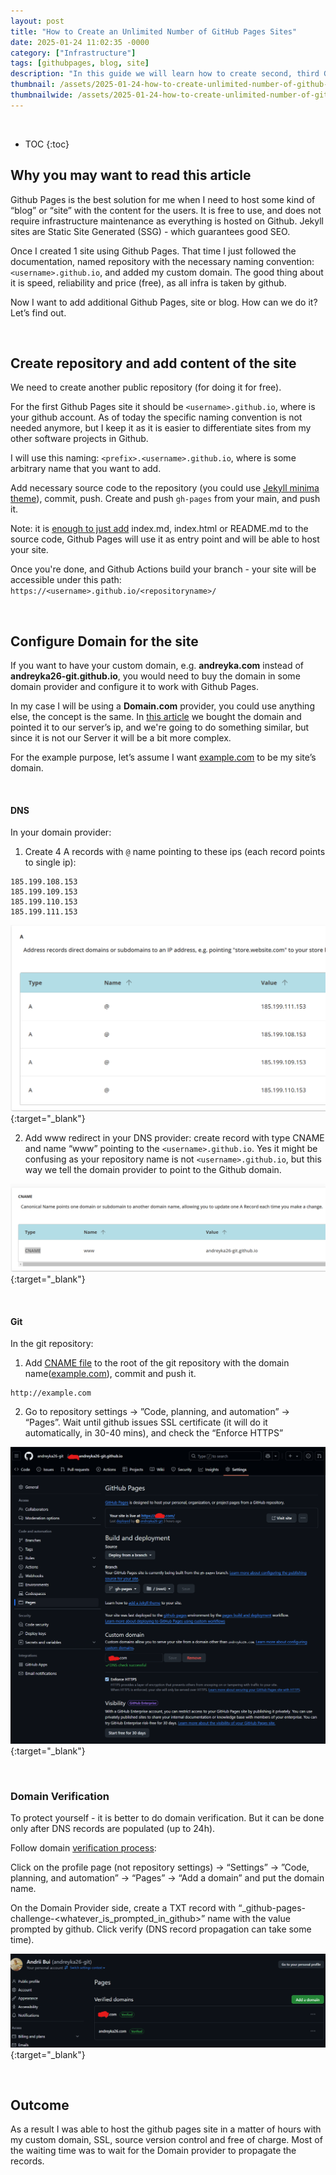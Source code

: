 ```yaml
---
layout: post
title: "How to Create an Unlimited Number of GitHub Pages Sites"
date: 2025-01-24 11:02:35 -0000
category: ["Infrastructure"]
tags: [githubpages, blog, site]
description: "In this guide we will learn how to create second, third Github Pages site, once we created it under username.github.io. Following this guide we can create inifinite amount of new github pages sites for free"
thumbnail: /assets/2025-01-24-how-to-create-unlimited-number-of-github-pages-site/logo.png
thumbnailwide: /assets/2025-01-24-how-to-create-unlimited-number-of-github-pages-site/logo-wide.png
---
```


<br>

* TOC
{:toc}

<!-- You have some errors, warnings, or alerts. If you are using reckless mode, turn it off to see useful information and inline alerts.
* ERRORs: 0
* WARNINGs: 0
* ALERTS: 4 -->



## **Why you may want to read this article**

Github Pages is the best solution for me when I need to host some kind of “blog” or “site” with the content for the users. It is free to use, and does not require infrastructure maintenance as everything is hosted on Github. Jekyll sites are Static Site Generated (SSG) - which guarantees good SEO.

Once I created 1 site using Github Pages. That time I just followed the documentation, named repository with the necessary naming convention: `<username>.github.io`, and added my custom domain. The good thing about it is speed, reliability and price (free), as all infra is taken by github. 

Now I want to add additional Github Pages, site or blog. How can we do it? Let’s find out.



<br>

## **Create repository and add content of the site**

We need to create another public repository (for doing it for free).

For the first Github Pages site it should be `<username>.github.io`, where <username> is your github account. As of today the specific naming convention is not needed anymore, but I keep it as it is easier to differentiate sites from my other software projects in Github.

I will use this naming: `<prefix>.<username>.github.io`, where <prefix> is some arbitrary name that you want to add.

Add necessary source code to the repository (you could use [Jekyll minima theme](https://github.com/jekyll/minima)), commit, push. Create and push `gh-pages` from your main, and push it.

Note: it is [enough to just add](https://docs.github.com/en/pages/getting-started-with-github-pages/creating-a-github-pages-site) index.md, index.html or README.md to the source code, Github Pages will use it as entry point and will be able to host your site.

Once you're done, and Github Actions build your branch - your site will be accessible under this path: `https://<username>.github.io/<repositoryname>/`



<br>

## **Configure Domain for the site**

If you want to have your custom domain, e.g. **andreyka.com** instead of **andreyka26-git.github.io**, you would need to buy the domain in some domain provider and configure it to work with Github Pages.

In my case I will be using a **Domain.com** provider, you could use anything else, the concept is the same. In [this article](https://andreyka26.com/how-to-create-domain-and-point-it-to-your-id-address) we bought the domain and pointed it to our server’s ip, and we're going to do something similar, but since it is not our Server it will be a bit more complex.

For the example purpose, let’s assume I want [example.com](example.com) to be my site’s domain.



<br>

#### **DNS**

In your domain  provider:


1. Create 4 A records with `@` name pointing to these ips (each record points to single ip):

```
185.199.108.153
185.199.109.153
185.199.110.153
185.199.111.153
```


[![alt_text](/assets/2025-01-24-how-to-create-unlimited-number-of-github-pages-site/image4.png "image_tooltip")](/assets/2025-01-24-how-to-create-unlimited-number-of-github-pages-site/image4.png "image_tooltip"){:target="_blank"}


2. Add www redirect in your DNS provider: create record with type CNAME and name “www” pointing to the `<username>.github.io`. Yes it might be confusing as your repository name is not `<username>.github.io`, but this way we tell the domain provider to point to the Github domain.


[![alt_text](/assets/2025-01-24-how-to-create-unlimited-number-of-github-pages-site/image1.png "image_tooltip")](/assets/2025-01-24-how-to-create-unlimited-number-of-github-pages-site/image1.png "image_tooltip"){:target="_blank"}




<br>

#### **Git**

In the git repository:

1. Add [CNAME file](https://github.com/andreyka26-git/live.andreyka26-git.github.io/blob/main/CNAME) to the root of the git repository with the domain name([example.com](http://example.com)), commit and push it.

```
http://example.com
```

2. Go to repository settings -> ”Code, planning, and automation” -> “Pages”. Wait until github issues SSL certificate (it will do it automatically, in 30-40 mins), and check the “Enforce HTTPS”


[![alt_text](/assets/2025-01-24-how-to-create-unlimited-number-of-github-pages-site/image3.png "image_tooltip")](/assets/2025-01-24-how-to-create-unlimited-number-of-github-pages-site/image3.png "image_tooltip"){:target="_blank"}




<br>

### **Domain Verification**

To protect yourself - it is better to do domain verification. But it can be done only after DNS records are populated (up to 24h).

Follow domain [verification process](https://docs.github.com/en/pages/configuring-a-custom-domain-for-your-github-pages-site/verifying-your-custom-domain-for-github-pages): 

Click on the profile page (not repository settings) -> “Settings” -> ”Code, planning, and automation” -> “Pages” ->  “Add a domain” and put the domain name. 

On the Domain Provider side, create a TXT record with “_github-pages-challenge-<whatever_is_prompted_in_github>” name with the value prompted by github. Click verify (DNS record propagation can take some time).


[![alt_text](/assets/2025-01-24-how-to-create-unlimited-number-of-github-pages-site/image2.png "image_tooltip")](/assets/2025-01-24-how-to-create-unlimited-number-of-github-pages-site/image2.png "image_tooltip"){:target="_blank"}




<br>

## **Outcome**


As a result I was able to host the github pages site in a matter of hours with my custom domain, SSL, source version control and  free of charge. Most of the waiting time was to wait for the Domain provider to propagate the records.
